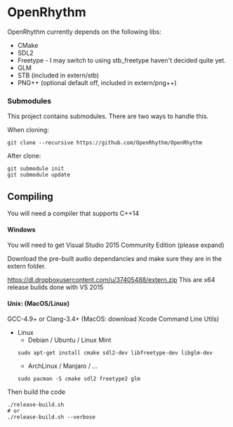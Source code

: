 # OpenRhythm

OpenRhythm currently depends on the following libs:
* CMake
* SDL2
* Freetype - I may switch to using stb_freetype haven't decided quite yet.
* GLM
* STB (included in extern/stb)
* PNG++ (optional default off, included in extern/png++)

### Submodules
This project contains submodules. There are two ways to handle this.

When cloning:
```
git clone --recursive https://github.com/OpenRhythm/OpenRhythm
```
After clone:
```
git submodule init
git submodule update
```

## Compiling
You will need a compiler that supports C++14

#### Windows
You will need to get Visual Studio 2015 Community Edition (please expand)

Download the pre-built audio dependancies and make sure they are in the extern folder.

https://dl.dropboxusercontent.com/u/37405488/extern.zip
This are x64 release builds done with VS 2015

#### Unix: (MacOS/Linux)
GCC-4.9+ or Clang-3.4+ (MacOS: download Xcode Command Line Utils)

* Linux
    * Debian / Ubuntu / Linux Mint
    ```
    sudo apt-get install cmake sdl2-dev libfreetype-dev libglm-dev
    ```
    * ArchLinux / Manjaro / …
    ```
    sudo pacman -S cmake sdl2 freetype2 glm
    ```

Then build the code
```
./release-build.sh 
# or
./release-build.sh --verbose
```
